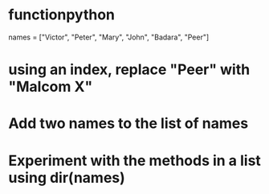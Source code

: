 # functionpython

names = ["Victor", "Peter", "Mary", "John", "Badara", "Peer"]
# 
# using an index, replace "Peer" with "Malcom X"

# Add two names to the list of names

# Experiment with the methods in a list using dir(names)